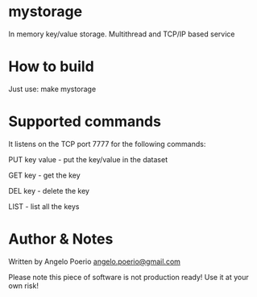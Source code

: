 # mystorage
In memory key/value storage. Multithread and TCP/IP based service

# How to build
Just use: make mystorage

# Supported commands

It listens on the TCP port 7777 for the following commands:

PUT key value - put the key/value in the dataset

GET key - get the key

DEL key - delete the key

LIST - list all the keys


# Author & Notes
  Written by Angelo Poerio <angelo.poerio@gmail.com>

  Please note this piece of software is not production ready! Use it at your own risk!
